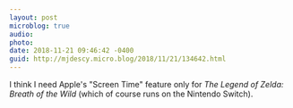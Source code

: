```yaml
---
layout: post
microblog: true
audio: 
photo: 
date: 2018-11-21 09:46:42 -0400
guid: http://mjdescy.micro.blog/2018/11/21/134642.html
---
```

I think I need Apple's "Screen Time" feature only for _The Legend of Zelda: Breath of the Wild_ (which of course runs on the Nintendo Switch).
